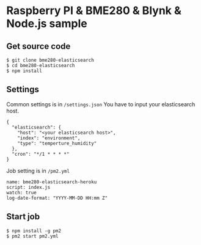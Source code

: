 # Raspberry PI & BME280 & Blynk & Node.js sample

## Get source code

```
$ git clone bme280-elasticsearch
$ cd bme280-elasticsearch
$ npm install
```

## Settings

Common settings is in `/settings.json`
You have to input your elasticsearch host.

```
{
  "elasticsearch": {
    "host": "<your elasticsearch host>",
    "index": "environment",
    "type": "temperture_humidity"
  },
  "cron": "*/1 * * * *"
}
```

Job setting is in `/pm2.yml`

```
name: bme280-elasticsearch-heroku
script: index.js
watch: true
log-date-format: "YYYY-MM-DD HH:mm Z"
```

## Start job

```
$ npm install -g pm2
$ pm2 start pm2.yml
```

